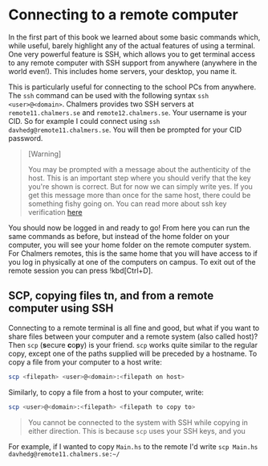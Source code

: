 # Connecting to a remote computer

<!-- TODO: mention SSH keys -->

In the first part of this book we learned about some basic commands which,
while useful, barely highlight any of the actual features of using a terminal.
One very powerful feature is SSH, which allows you to get terminal access to
any remote computer with SSH support from anywhere (anywhere in the world
even!). This includes home servers, your desktop, you name it.

This is particularly useful for connecting to the school PCs from anywhere. The
`ssh` command can be used with the following syntax `ssh <user>@<domain>`.
Chalmers provides two SSH servers at `remote11.chalmers.se` and
`remote12.chalmers.se`. Your username is your CID.  So for example I could
connect using `ssh davhedg@remote11.chalmers.se`. You will then be prompted for
your CID password.

> [Warning]
>
> You may be prompted with a message about the authenticity of the host. This
> is an important step where you should verify that the key you're shown is
> correct. But for now we can simply write yes. If you get this message more
> than once for the same host, there could be something fishy going on. You can
> read more about ssh key verification
> [here](https://blog.g3rt.nl/ssh-host-key-validation-strict-yet-user-friendly.html)

You should now be logged in and ready to go! From here you can run the same
commands as before, but instead of the home folder on your computer, you will
see your home folder on the remote computer system. For Chalmers remotes, this
is the same home that you will have access to if you log in physically at one
of the computers on campus. To exit out of the remote session you can press
!kbd[Ctrl+D].

## SCP, copying files tn, and from a remote computer using SSH

Connecting to a remote terminal is all fine and good, but what if you want to
share files between your computer and a remote system (also called host)? Then
`scp` (**s**ecure **c**o**p**y) is your friend. `scp` works quite similar to
the regular copy, except one of the paths supplied will be preceded by a
hostname. To copy a file from your computer to a host write:

```bash
scp <filepath> <user>@<domain>:<filepath on host>
```

Similarly, to copy a file from a host to your computer, write:

```bash
scp <user>@<domain>:<filepath> <filepath to copy to>
```

> You cannot be connected to the system with SSH while copying in either
> direction. This is because `scp` uses your SSH keys, and you 

For example, if I wanted to copy `Main.hs` to the remote I'd write `scp Main.hs
davhedg@remote11.chalmers.se:~/`

